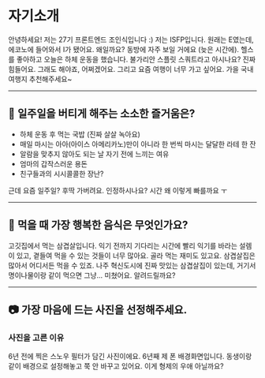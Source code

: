 # 자기소개

안녕하세요! 저는 27기 프론트엔드 조인식입니다 :) 저는 ISFP입니다. 원래는 E였는데, 에코노에 들어와서 I가 됐어요. 왜일까요? 동방에 자주 보일 거에요 (늦은 시간에). 헬스를 좋아하고 오늘은 하체 운동을 했습니다. 불가리안 스플릿 스쿼트라고 아시나요? 진짜 힘들어요. 그래도 해야죠, 어쩌겠어요. 그리고 요즘 여행이 너무 가고 싶어요. 가을 국내 여행지 추천해주세요~

---

## 🎁 일주일을 버티게 해주는 소소한 즐거움은?

- 하체 운동 후 먹는 국밥 (진짜 살살 녹아요)
- 매일 마시는 아아(아이스 아메리카노)만이 아니라 한 번씩 마시는 달달한 라테 한 잔
- 알람을 맞추지 않아도 되는 날 자기 전에 느끼는 여유
- 엄마의 갑작스러운 용돈
- 친구들과의 시시콜콜한 장난?

근데 요즘 일주일? 후딱 가버려요. 인정하시나요? 시간 왜 이렇게 빠를까요 ㅜ

---

## 👅 먹을 때 가장 행복한 음식은 무엇인가요?

고깃집에서 먹는 삼겹살입니다. 익기 전까지 기다리는 시간에 빨리 익기를 바라는 설렘이 있고, 곁들여 먹을 수 있는 것들이 너무 많아요. 골라 먹는 재미도 있고요. 삼겹살집은 많아서 어디서든 먹을 수 있죠. 나주 혁신도시에 진짜 맛있는 삼겹살집이 있는데, 거기서 명이나물이랑 같이 먹으면 그냥... 미쳤어요. 알려드릴까요?

---

## 📷 가장 마음에 드는 사진을 선정해주세요.

### 사진을 고른 이유

6년 전에 찍은 스노우 필터가 담긴 사진이에요. 6년째 제 폰 배경화면입니다. 동생이랑 같이 배경으로 설정해놓고 쭉 안 바꾸고 있어요. 이게 형제의 우애 아닐까요?
